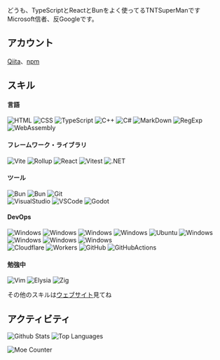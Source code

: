 どうも、TypeScriptとReactとBunをよく使ってるTNTSuperManです  
Microsoft信者、反Googleです。

## アカウント
[Qiita](https://qiita.com/TNTSuperMan)、[npm](https://www.npmjs.com/~tntsuperman)

## スキル

#### 言語
![HTML](https://skillicons.dev/icons?theme=dark&i=html)
![CSS](https://skillicons.dev/icons?theme=dark&i=css)
![TypeScript](https://skillicons.dev/icons?theme=dark&i=ts)
![C++](https://skillicons.dev/icons?theme=dark&i=cpp)
![C#](https://skillicons.dev/icons?theme=dark&i=cs)
![MarkDown](https://skillicons.dev/icons?theme=dark&i=md)
![RegExp](https://skillicons.dev/icons?theme=dark&i=regex)
![WebAssembly](https://skillicons.dev/icons?theme=dark&i=wasm)

#### フレームワーク・ライブラリ
![Vite](https://skillicons.dev/icons?theme=dark&i=vite)
![Rollup](https://skillicons.dev/icons?theme=dark&i=rollup)
![React](https://skillicons.dev/icons?theme=dark&i=react)
![Vitest](https://skillicons.dev/icons?theme=dark&i=vitest)
![.NET](https://skillicons.dev/icons?theme=dark&i=dotnet)

#### ツール
![Bun](https://skillicons.dev/icons?theme=dark&i=bun)
![Bun](https://skillicons.dev/icons?theme=dark&i=bun)
![Git](https://skillicons.dev/icons?theme=dark&i=git)  
![VisualStudio](https://skillicons.dev/icons?theme=dark&i=visualstudio)
![VSCode](https://skillicons.dev/icons?theme=dark&i=vscode)
![Godot](https://skillicons.dev/icons?theme=dark&i=godot)

#### DevOps
![Windows](https://skillicons.dev/icons?theme=dark&i=windows)
![Windows](https://skillicons.dev/icons?theme=dark&i=windows)
![Windows](https://skillicons.dev/icons?theme=dark&i=windows)
![Windows](https://skillicons.dev/icons?theme=dark&i=windows)
![Ubuntu](https://skillicons.dev/icons?theme=dark&i=ubuntu)
![Windows](https://skillicons.dev/icons?theme=dark&i=windows)
![Windows](https://skillicons.dev/icons?theme=dark&i=windows)
![Windows](https://skillicons.dev/icons?theme=dark&i=windows)
![Windows](https://skillicons.dev/icons?theme=dark&i=windows)  
![Cloudflare](https://skillicons.dev/icons?theme=dark&i=cloudflare)
![Workers](https://skillicons.dev/icons?theme=dark&i=workers)
![GitHub](https://skillicons.dev/icons?theme=dark&i=github)
![GitHubActions](https://skillicons.dev/icons?theme=dark&i=githubactions)

#### 勉強中
![Vim](https://skillicons.dev/icons?theme=dark&i=vim)
![Elysia](https://skillicons.dev/icons?theme=dark&i=elysia)
![Zig](https://skillicons.dev/icons?theme=dark&i=zig)

その他のスキルは[ウェブサイト](https://tntsuperman.github.io/?p=profile)見てね

## アクティビティ
![Github Stats](https://github-readme-stats.vercel.app/api?username=TNTSuperMan&theme=vue-dark&layout=compact)
![Top Languages](https://github-readme-stats.vercel.app/api/top-langs/?username=TNTSuperMan&theme=vue-dark&layout=compact)

![Moe Counter](https://count.getloli.com/@TNTSuperMan)
